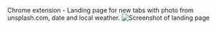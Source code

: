 Chrome extension - Landing page for new tabs with photo from unsplash.com, date and local weather.
![Screenshot of landing page](https://github.com/veronisab/chrome-new-tab-page/blob/59d6eb65017c5d22debbb38c76312e519d885a00/Screenshot%202022-12-30%20at%2008.57.17.png)

